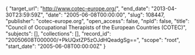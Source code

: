 {
  "target_url": "http://www.cotec-europe.org/", 
  "end_date": "2013-04-30T23:59:59Z", 
  "date": "2005-06-08T00:00:00", 
  "slug": 108447, 
  "publisher": "cotec-europe.org", 
  "open_access": false, 
  "npld": false, 
  "title": "Council of Occupational Therapists of the European Countries (COTEC)", 
  "subjects": [], 
  "collections": [], 
  "record_id": "20050608T000000/+PkUQxtZP5zOJdHQeadgSg==", 
  "scope": "root", 
  "start_date": "2005-06-08T00:00:00Z"
}

